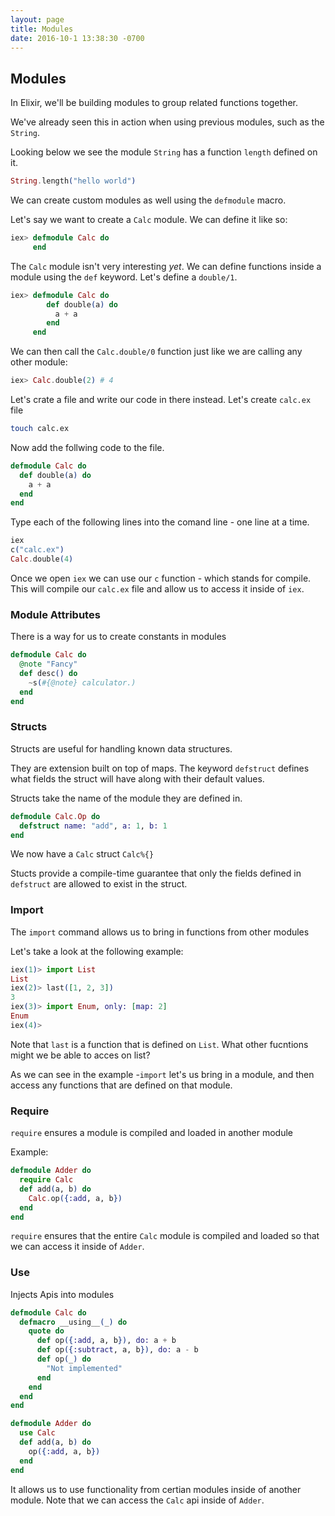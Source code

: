 ```yaml
---
layout: page
title: Modules
date: 2016-10-1 13:38:30 -0700
---
```


## Modules

In Elixir, we'll be building modules to group related functions together.

We've already seen this in action when using previous modules, such as the `String`.

Looking below we see the module `String` has a function `length` defined on it.

```elixir
String.length("hello world")
```

We can create custom modules as well using the `defmodule` macro.

Let's say we want to create a `Calc` module. We can define it like so:

```elixir
iex> defmodule Calc do
     end
```

The `Calc` module isn't very interesting _yet_. We can define functions inside a module using the `def` keyword. Let's define a `double/1`.

```elixir
iex> defmodule Calc do
        def double(a) do
          a + a
        end
     end
```

We can then call the `Calc.double/0` function just like we are calling any other module:

```elixir
iex> Calc.double(2) # 4
```
Let's crate a file and write our code in there instead. Let's create `calc.ex` file

```bash
touch calc.ex
```

Now add the follwing code to the file.

```elixir
defmodule Calc do
  def double(a) do
    a + a
  end
end
```
Type each of the following lines into the comand line - one line at a time.

```elixir
iex
c("calc.ex")
Calc.double(4)
```

Once we open `iex` we can use our `c` function - which stands for compile. This will compile our `calc.ex` file and allow us to access it inside of `iex`.

### Module Attributes

There is a way for us to create constants in modules

```elixir
defmodule Calc do
  @note "Fancy"
  def desc() do
    ~s(#{@note} calculator.)
  end
end
```

### Structs

Structs are useful for handling known data structures.

They are extension built on top of maps. The keyword `defstruct` defines what fields the struct will have along with their default values.

Structs take the name of the module they are defined in.

```elixir
defmodule Calc.Op do
  defstruct name: "add", a: 1, b: 1
end
```

We now have a `Calc` struct `Calc%{}`

Stucts provide a compile-time guarantee that only the fields defined in `defstruct` are allowed to exist in the struct.

### Import

The `import` command allows us to bring in functions from other modules

Let's take a look at the following example:

```elixir
iex(1)> import List
List
iex(2)> last([1, 2, 3])
3
iex(3)> import Enum, only: [map: 2]
Enum
iex(4)>
```

Note that `last` is a function that is defined on `List`. What other fucntions might we be able to acces on list?

As we can see in the example -`import` let's us bring in a module, and then access any functions that are defined on that module.


### Require

`require` ensures a module is compiled and loaded in another module

Example:

```elixir
defmodule Adder do
  require Calc
  def add(a, b) do
    Calc.op({:add, a, b})
  end
end
```

`require` ensures that the entire `Calc` module is compiled and loaded so that we can access it inside of `Adder`.

### Use

Injects Apis into modules

```elixir
defmodule Calc do
  defmacro __using__(_) do
    quote do
      def op({:add, a, b}), do: a + b
      def op({:subtract, a, b}), do: a - b
      def op(_) do
        "Not implemented"
      end
    end
  end
end
```

```elixir
defmodule Adder do
  use Calc
  def add(a, b) do
    op({:add, a, b})
  end
end
```

It allows us to use functionality from certian modules inside of another module. Note that we can access the `Calc` api inside of `Adder`.

